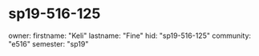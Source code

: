 # sp19-516-125

owner:
  firstname: "Keli"
  lastname: "Fine"
  hid: "sp19-516-125"
  community: "e516"
  semester: "sp19"
